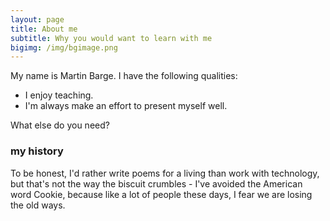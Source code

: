 ```yaml
---
layout: page
title: About me
subtitle: Why you would want to learn with me
bigimg: /img/bgimage.png
---
```


My name is Martin Barge. I have the following qualities:

- I enjoy teaching.
- I'm always make an effort to present myself well.

What else do you need?

### my history

To be honest, I'd rather write poems for a living than work with technology, but that's not the way the biscuit crumbles - I've avoided the American word Cookie, because like a lot of people these days, I fear we are losing the old ways.
